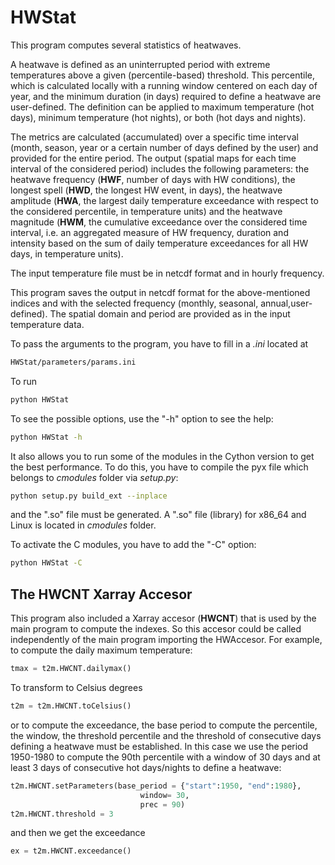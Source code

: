 # HWStat
This program computes several statistics of heatwaves.

A heatwave is defined as an uninterrupted period with extreme temperatures above a given (percentile-based) threshold. This percentile, which is calculated locally with a running window centered on each day of year, and the minimum duration (in days) required to define a heatwave are user-defined. The definition can be applied to maximum temperature (hot days), minimum temperature (hot nights), or both (hot days and nights).

The metrics are calculated (accumulated) over a specific time interval (month, season, year or a certain number of days defined by the user) and provided for the entire period. The output (spatial maps for each time interval of the considered period) includes the following parameters: the heatwave frequency (**HWF**, number of days with HW conditions), the longest spell (**HWD**, the longest HW event, in days), the heatwave amplitude (**HWA**, the largest daily temperature exceedance with respect to the considered percentile, in temperature units) and the heatwave magnitude (**HWM**, the cumulative exceedance over the considered time interval, i.e. an aggregated measure of HW frequency, duration and intensity based on the sum of daily temperature exceedances for all HW days, in temperature units).

The input temperature file must be in netcdf format and in hourly frequency.

This program saves the output in netcdf format for the above-mentioned indices and with the selected frequency (monthly, seasonal, annual,user-defined). The spatial domain and period are provided as in the input temperature data.


To pass the arguments to the program, you have to fill in a *.ini* located at

```Bash
HWStat/parameters/params.ini
```
To run

```Bash
python HWStat
```
To see the possible options, use the "-h" option to see the help:

```Bash
python HWStat -h
```

It also allows you to run some of the modules in the Cython version to get the 
best performance. To do this, you have to compile the pyx file which belongs to 
*cmodules* folder via *setup.py*:

```Bash
python setup.py build_ext --inplace
```
and the ".so" file must be generated. A ".so" file (library) for x86_64 and Linux
is located in *cmodules* folder.

To activate the C modules, you have to add the "-C" option:

```Bash
python HWStat -C
```

## The HWCNT Xarray Accesor

This program also included a Xarray accesor (**HWCNT**) that is used by the main
program to compute the indexes. So this accesor could be called independently of 
the main program importing the HWAccesor. For example, to compute the daily maximum
temperature:

```Python
tmax = t2m.HWCNT.dailymax()
```
To transform to Celsius degrees

```Python
t2m = t2m.HWCNT.toCelsius()
```
or to compute the exceedance, the base period to compute the percentile, the window,
the threshold percentile and the threshold of consecutive days defining a heatwave
must be established. In this case we use the period 1950-1980 to compute the 90th 
percentile with a window of 30 days and at least 3 days of consecutive hot days/nights
to define a heatwave: 

```Python
t2m.HWCNT.setParameters(base_period = {"start":1950, "end":1980},
                             window= 30,
                             prec = 90)
t2m.HWCNT.threshold = 3
```

and then we get the exceedance

```Python
ex = t2m.HWCNT.exceedance()
```

